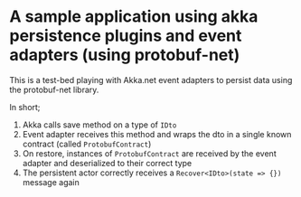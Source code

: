# A sample application using akka persistence plugins and event adapters (using protobuf-net)

This is a test-bed playing with Akka.net event adapters to persist data using the protobuf-net library.

In short;

1. Akka calls save method on a type of `IDto`
2. Event adapter receives this method and wraps the dto in a single known contract (called `ProtobufContract`)
3. On restore, instances of `ProtobufContract` are received by the event adapter and deserialized to their correct type
4. The persistent actor correctly receives a `Recover<IDto>(state => {})` message again
